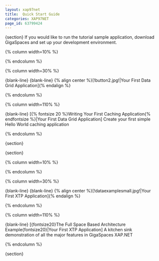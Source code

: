 ```yaml
---
layout: xap97net
title:  Quick Start Guide
categories: XAP97NET
page_id: 63799424
---
```


{section}
If you would like to run the tutorial sample application, download GigaSpaces and set up your development environment.

{% column width=10% %}

{% endcolumn %}

{% column width=30% %}

{blank-line}
{blank-line}
{% align center %}[!button2.jpg!|Your First Data Grid Application]{% endalign %}

{% endcolumn %}

{% column width=110% %}



{blank-line}
[{% fontsize 20 %}Writing Your First Caching Application{% endfontsize %}|Your First Data Grid Application]
Create your first simple Hello World caching application

{% endcolumn %}

{section}

{section}

{% column width=10% %}

{% endcolumn %}

{% column width=30% %}

{blank-line}
{blank-line}
{% align center %}[!dataexamplesmall.jpg!|Your First XTP Application]{% endalign %}

{% endcolumn %}

{% column width=110% %}



{blank-line}
[{fontsize20}The Full Space Based Architecture Example{fontsize20}|Your First XTP Application]
A kitchen sink demonstration of all the major features in GigaSpaces XAP.NET

{% endcolumn %}

{section}